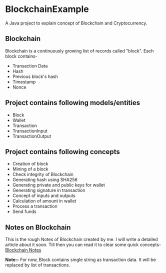# BlockchainExample
 A Java project to explain concept of Blockchain and Cryptocurrency.
 
 ## Blockchain
 Blockchain is a continuously growing list of records called "block". Each block contains-
 - Transaction Data
 - Hash
 - Previous block's hash
 - Timestamp
 - Nonce
 
 ## Project contains following models/entities
 - Block
 - Wallet
 - Transaction
 - TransactionInput
 - TransactionOutput
 
 ## Project contains following concepts
 - Creation of block
 - Mining of a block
 - Check integrity of Blockchain
 - Generating hash using SHA256
 - Generating private and public keys for wallet
 - Generating signature in transaction
 - Concept of inputs and outputs
 - Calculation of amount in wallet
 - Process a transaction
 - Send funds
 
 ## Notes on Blockchain
 This is the rough Notes of Blockchain created by me. I will write a detailed article about it soon. Till then you can read it to clear
 some quick concepts-
 [Blockchain Notes](https://docs.google.com/document/d/1jrLBvjDVCAzmoZyUSp6cJUxsiJbSZCb4rc2ehkfkIEM/edit?usp=sharing)
 
 **Note:-** For now, Block contains single string as transaction data. It will be replaced by list of transactions.
 
 
